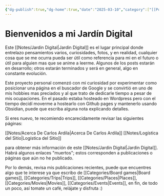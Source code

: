 ```yaml
---
{"dg-publish":true,"dg-home":true,"date":"2025-03-10","category":["[[Posts]]"],"title":"Bienvenidos a mi Jardín Digital","tags":["pages","gardenEntry","gardenEntry","gardenEntry","gardenEntry"],"permalink":"/notes/bienvenidos-a-mi-jardin-digital/","dgPassFrontmatter":true,"noteIcon":"default","created":"2025-03-10T08:08:23.222-05:00","updated":"2025-03-10T22:48:04.874-05:00"}
---
```


# Bienvenidos a mi Jardín Digital

Este [[Notes/Jardin Digital\|Jardin Digital]] es el lugar principal donde entrelazo pensamientos varios, curiosidades, fotos, y en realidad, cualquier cosa que se me ocurra pueda ser útil como referencia para mi en el futuro o útil para alguien mas que se anime a leerme. Algunos de los posts estarán en desarrollo; otros estarán terminados y será en general, algo en constante evolución.

Este proyecto personal comenzó con mi curiosidad por experimentar como posicionar una página en el buscador de Google y se convirtió en uno de mis hobbies mas preciados y al que trato de dedicarle tiempo a pesar de mis ocupaciones. En el pasado estaba hosteado en Wordpress pero con el tiempo decidí moverme a hostearlo con Github pages y mantenerlo usando Obsidian, puede que escriba alguna nota explicando detalles.

Si eres nuevo, te recomiendo encarecidamente revisar las siguientes páginas:

[[Notes/Acerca De Carlos Ardila\|Acerca De Carlos Ardila]]
[[Notes/Logística del Sitio\|Logística del Sitio]]

para obtener más información de este [[Notes/Jardin Digital\|Jardin Digital]]. Habrá algunos enlaces "muertos"; estos corresponden a publicaciones o páginas que aún no he publicado.

Por lo demás, revisa mis publicaciones recientes, puede que encuentres algo que te interese ya que escribo de [[Categories/Board games\|Board games]], [[Categories/Trips\|Trips]], [[Categories/Places\|Places]], [[Categories/Movies\|Movies]], [[Categories/Events\|Events]], en fin, de todo un poco, así tomate un café, relájate y disfruta :)
